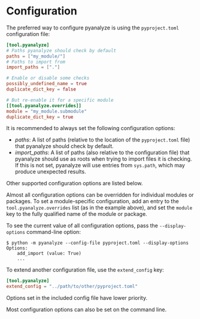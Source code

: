 # Configuration

The preferred way to configure pyanalyze is using the
`pyproject.toml` configuration file:

```toml
[tool.pyanalyze]
# Paths pyanalyze should check by default
paths = ["my_module/"]
# Paths to import from
import_paths = ["."]

# Enable or disable some checks
possibly_undefined_name = true
duplicate_dict_key = false

# But re-enable it for a specific module
[[tool.pyanalyze.overrides]]
module = "my_module.submodule"
duplicate_dict_key = true
```

It is recommended to always set the following configuration options:

* *paths*: A list of paths (relative to the location of the `pyproject.toml` file) that pyanalyze should check by default.
* *import_paths*: A list of paths (also relative to the configuration file) that pyanalyze should use as roots when trying to import files it is checking. If this is not set, pyanalyze will use entries from `sys.path`, which may produce unexpected results.

Other supported configuration options are listed below.

Almost all configuration options can be overridden for individual modules or packages. To set a module-specific configuration, add an entry to the `tool.pyanalyze.overrides` list (as in the example above), and set the `module` key to the fully qualified name of the module or package.

To see the current value of all configuration options, pass the `--display-options` command-line option:

```
$ python -m pyanalyze --config-file pyproject.toml --display-options
Options:
    add_import (value: True)
    ...
```

To extend another configuration file, use the `extend_config` key:

```toml
[tool.pyanalyze]
extend_config = "../path/to/other/pyproject.toml"
```

Options set in the included config file have lower priority.

Most configuration options can also be set on the command line.

<!-- TODO figure out a way to dynamically include docs for each option -->